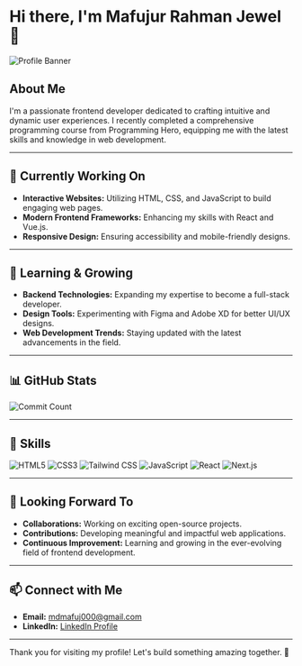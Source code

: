 # Hi there, I'm Mafujur Rahman Jewel 👋

![Profile Banner](https://i.ibb.co/dJsw004/github-banner.jpg)

## About Me

I'm a passionate frontend developer dedicated to crafting intuitive and dynamic user experiences. I recently completed a comprehensive programming course from Programming Hero, equipping me with the latest skills and knowledge in web development.

---

## 🔭 Currently Working On

- **Interactive Websites:** Utilizing HTML, CSS, and JavaScript to build engaging web pages.
- **Modern Frontend Frameworks:** Enhancing my skills with React and Vue.js.
- **Responsive Design:** Ensuring accessibility and mobile-friendly designs.

---

## 🌱 Learning & Growing

- **Backend Technologies:** Expanding my expertise to become a full-stack developer.
- **Design Tools:** Experimenting with Figma and Adobe XD for better UI/UX designs.
- **Web Development Trends:** Staying updated with the latest advancements in the field.

---

## 📊 GitHub Stats

![Commit Count](https://github-readme-stats.vercel.app/api?username=mahfuj926&show_icons=true&count_private=true&hide=contribs,prs)

---

## 🚀 Skills

![HTML5](https://img.shields.io/badge/HTML5-E34F26?style=for-the-badge&logo=html5&logoColor=white)
![CSS3](https://img.shields.io/badge/CSS3-1572B6?style=for-the-badge&logo=css3&logoColor=white)
![Tailwind CSS](https://img.shields.io/badge/Tailwind%20CSS-38B2AC?style=for-the-badge&logo=tailwind-css&logoColor=white)
![JavaScript](https://img.shields.io/badge/JavaScript-F7DF1E?style=for-the-badge&logo=javascript&logoColor=black)
![React](https://img.shields.io/badge/React-61DAFB?style=for-the-badge&logo=react&logoColor=black)
![Next.js](https://img.shields.io/badge/Next.js-000000?style=for-the-badge&logo=nextdotjs&logoColor=white)


---

## 🚀 Looking Forward To

- **Collaborations:** Working on exciting open-source projects.
- **Contributions:** Developing meaningful and impactful web applications.
- **Continuous Improvement:** Learning and growing in the ever-evolving field of frontend development.

---

## 📫 Connect with Me

- **Email:** [mdmafuj000@gmail.com](mailto:mdmafuj000@gmail.com)
- **LinkedIn:** [LinkedIn Profile](https://www.linkedin.com/in/mafujurrahman/)

---

Thank you for visiting my profile! Let's build something amazing together. 🚀

